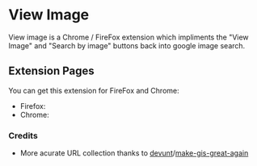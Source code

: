 # View Image
View image is a Chrome / FireFox extension which impliments the "View Image" and "Search by image" buttons back into google image search.

## Extension Pages
You can get this extension for FireFox and Chrome:
 - Firefox:
 - Chrome:

### Credits
 - More acurate URL collection thanks to [devunt](https://github.com/devunt)/[make-gis-great-again](https://github.com/devunt/make-gis-great-again)